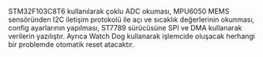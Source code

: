 STM32F103C8T6 kullanılarak çoklu ADC okuması, 
MPU6050 MEMS sensöründen I2C iletişim protokolü ile açı ve sıcaklık değerlerinin okunması, config ayarlarının yapılması, 
ST7789 sürücüsüne SPI ve DMA kullanarak verilerin yazılıştır. 
Ayrıca Watch Dog kullanarak işlemcide oluşacak herhangi bir problemde otomatik reset atacaktır.
